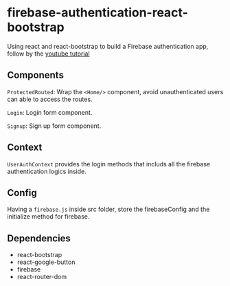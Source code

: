 # firebase-authentication-react-bootstrap

Using react and react-bootstrap to build a Firebase authentication app, follow by the [youtube tutorial](https://www.youtube.com/watch?v=6kgitEWTxac&list=RDCMUChPxqdfDbulLE9PyUqhijWw&index=4)

## Components
`ProtectedRouted`: Wrap the `<Home/>` component, avoid unauthenticated users can able to access the routes.

`Login`: Login form component.

`Signup`: Sign up form component.

## Context
`UserAuthContext` provides the login methods that includs all the firebase authentication logics inside.

## Config
Having a `firebase.js` inside src folder, store the firebaseConfig and the initialize method for firebase.

## Dependencies

+ react-bootstrap
+ react-google-button
+ firebase
+ react-router-dom
